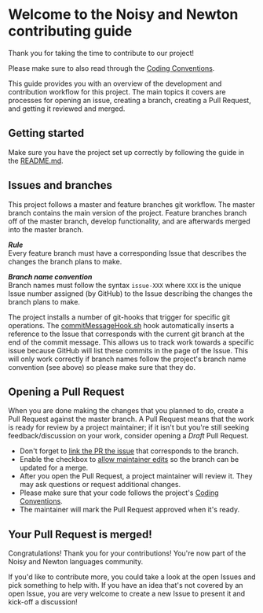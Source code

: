 # Welcome to the Noisy and Newton contributing guide

Thank you for taking the time to contribute to our project!

Please make sure to also read through the 
[Coding Conventions](https://github.com/phillipstanleymarbell/Noisy-lang-compiler/blob/master/README-CodingConventions.md).

This guide provides you with an overview of the development and contribution workflow for this project. The main topics it covers are processes
for opening an issue, creating a branch, creating a Pull Request, and getting it reviewed and merged.

## Getting started

Make sure you have the project set up correctly by following the guide in 
the [README.md](https://github.com/phillipstanleymarbell/Noisy-lang-compiler/tree/master#getting-started).

## Issues and branches

This project follows a master and feature branches git workflow. The master branch contains the main version of the project. 
Feature branches branch off of the master branch, develop functionality, and are afterwards merged into the master branch.

**_Rule_**<br/>
Every feature branch must have a corresponding Issue that describes the changes the branch plans to make.

**_Branch name convention_**<br/>
Branch names must follow the syntax `issue-XXX` where `XXX` is the unique Issue number assigned (by GitHub) to the Issue describing the changes 
the branch plans to make.

The project installs a number of git-hooks that trigger for specific git operations. 
The [commitMessageHook.sh](https://github.com/phillipstanleymarbell/Noisy-lang-compiler/blob/master/hooks/commitMessageHook.sh) hook
automatically inserts a reference to the Issue that corresponds with the current git branch at the end of the commit message. This allows us to track
work towards a specific issue because GitHub will list these commits in the page of the Issue. This will only work correctly if branch names follow the 
project's branch name convention (see above) so please make sure that they do.

## Opening a Pull Request

When you are done making the changes that you planned to do, create a Pull Request against the master branch. A Pull Request means that the 
work is ready for review by a project maintainer; if it isn't but you're still seeking feedback/discussion on your work, consider 
opening a _Draft_ Pull Request.

- Don't forget to [link the PR the issue](https://docs.github.com/en/issues/tracking-your-work-with-issues/linking-a-pull-request-to-an-issue) that
corresponds to the branch.
- Enable the checkbox to [allow maintainer edits](https://docs.github.com/en/github/collaborating-with-issues-and-pull-requests/allowing-changes-to-a-pull-request-branch-created-from-a-fork) 
so the branch can be updated for a merge.
- After you open the Pull Request, a project maintainer will review it. They may ask questions or request additional changes.
- Please make sure that your code follows the project's [Coding Conventions](https://github.com/phillipstanleymarbell/Noisy-lang-compiler/blob/master/README-CodingConventions.md).
- The maintainer will mark the Pull Request approved when it's ready.

## Your Pull Request is merged!

Congratulations! Thank you for your contributions!
You're now part of the Noisy and Newton languages community.

If you'd like to contribute more, you could take a look at the open Issues and pick something to help with.
If you have an idea that's not covered by an open Issue, you are very welcome to create a new Issue to present it and kick-off a discussion!

